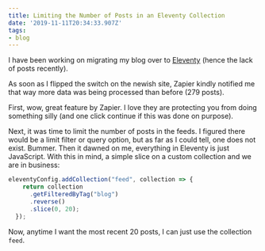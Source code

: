 ```yaml
---
title: Limiting the Number of Posts in an Eleventy Collection
date: '2019-11-11T20:34:33.907Z'
tags:
- blog
---
```

I have been working on migrating my blog over to [Eleventy](https://www.11ty.io/) (hence the lack of posts recently).

As soon as I flipped the switch on the newish site, Zapier kindly notified me that way more data was being processed than before (279 posts).

First, wow, great feature by Zapier. I love they are protecting you from doing something silly (and one click continue if this was done on purpose).

Next, it was time to limit the number of posts in the feeds. I figured there would be a limit filter or query option, but as far as I could tell, one does not exist. Bummer. Then it dawned on me, everything in Eleventy is just JavaScript. With this in mind, a simple slice on a custom collection and we are in business:

```js
eleventyConfig.addCollection("feed", collection => {
    return collection
      .getFilteredByTag("blog")
      .reverse()
      .slice(0, 20);
  });
```

Now, anytime I want the most recent 20 posts, I can just use the collection `feed`.
